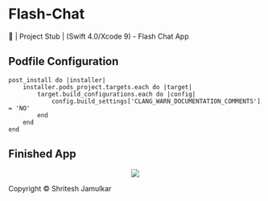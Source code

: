 # Flash-Chat
📱 | Project Stub | (Swift 4.0/Xcode 9) - Flash Chat App

## Podfile Configuration
```
post_install do |installer|
    installer.pods_project.targets.each do |target|
        target.build_configurations.each do |config|
            config.build_settings['CLANG_WARN_DOCUMENTATION_COMMENTS'] = 'NO'
        end
    end
end
```

## Finished App

<p align="center">
<img src="https://github.com/londonappbrewery/Images/blob/master/Flash%20Chat.gif" />
</p>

Copyright © Shritesh Jamulkar
